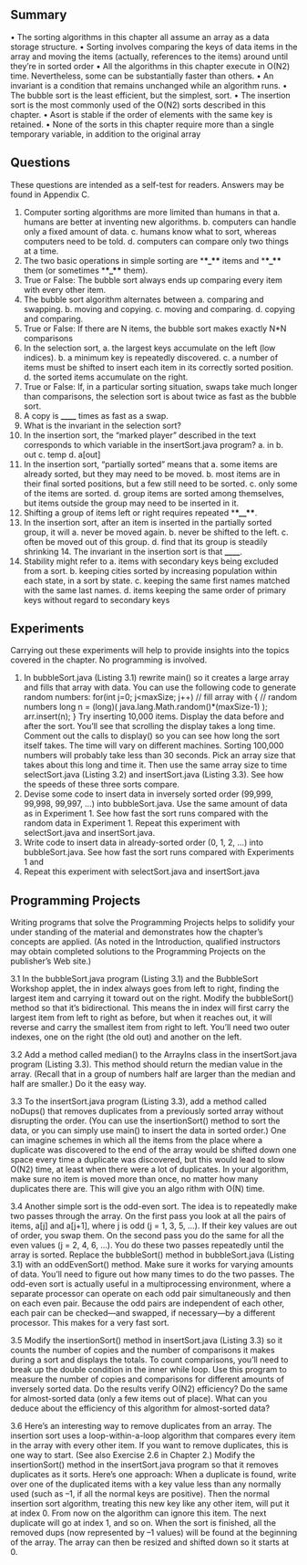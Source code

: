 ## Summary

• The sorting algorithms in this chapter all assume an array as a data storage
structure.
• Sorting involves comparing the keys of data items in the array and moving the
items (actually, references to the items) around until they’re in sorted order • All the algorithms in this chapter execute in O(N2) time. Nevertheless, some
can be substantially faster than others.
• An invariant is a condition that remains unchanged while an algorithm runs.
• The bubble sort is the least efficient, but the simplest, sort.
• The insertion sort is the most commonly used of the O(N2) sorts described in
this chapter.
• Asort is stable if the order of elements with the same key is retained.
• None of the sorts in this chapter require more than a single temporary variable,
in addition to the original array

## Questions

These questions are intended as a self-test for readers. Answers may be found in
Appendix C.

1.  Computer sorting algorithms are more limited than humans in that
    a. humans are better at inventing new algorithms.
    b. computers can handle only a fixed amount of data.
    c. humans know what to sort, whereas computers need to be told.
    d. computers can compare only two things at a time.
2.  The two basic operations in simple sorting are \***\*\_\*\*** items and \***\*\_\*\***
    them (or sometimes \***\*\_\*\*** them).
3.  True or False: The bubble sort always ends up comparing every item with every
    other item.
4.  The bubble sort algorithm alternates between
    a. comparing and swapping.
    b. moving and copying.
    c. moving and comparing.
    d. copying and comparing.
5.  True or False: If there are N items, the bubble sort makes exactly N\*N
    comparisons
6.  In the selection sort,
    a. the largest keys accumulate on the left (low indices).
    b. a minimum key is repeatedly discovered.
    c. a number of items must be shifted to insert each item in its correctly
    sorted position.
    d. the sorted items accumulate on the right.
7.  True or False: If, in a particular sorting situation, swaps take much longer than
    comparisons, the selection sort is about twice as fast as the bubble sort.
8.  A copy is **\_\_\_\_** times as fast as a swap.
9.  What is the invariant in the selection sort?
10. In the insertion sort, the “marked player” described in the text corresponds to
    which variable in the insertSort.java program?
    a. in
    b. out
    c. temp
    d. a[out]
11. In the insertion sort, “partially sorted” means that
    a. some items are already sorted, but they may need to be moved.
    b. most items are in their final sorted positions, but a few still need to be
    sorted.
    c. only some of the items are sorted.
    d. group items are sorted among themselves, but items outside the group
    may need to be inserted in it.
12. Shifting a group of items left or right requires repeated \***\*\_\_\*\***.
13. In the insertion sort, after an item is inserted in the partially sorted group, it
    will
    a. never be moved again.
    b. never be shifted to the left.
    c. often be moved out of this group.
    d. find that its group is steadily shrinking 14. The invariant in the insertion sort is that **\_\_\_\_**.
14. Stability might refer to
    a. items with secondary keys being excluded from a sort.
    b. keeping cities sorted by increasing population within each state, in a sort
    by state.
    c. keeping the same first names matched with the same last names.
    d. items keeping the same order of primary keys without regard to
    secondary keys

## Experiments

Carrying out these experiments will help to provide insights into the topics covered
in the chapter. No programming is involved.

1.  In bubbleSort.java (Listing 3.1) rewrite main() so it creates a large array and fills
    that array with data. You can use the following code to generate random
    numbers:
    for(int j=0; j<maxSize; j++) // fill array with
    { // random numbers
    long n = (long)( java.lang.Math.random()\*(maxSize-1) );
    arr.insert(n);
    }
    Try inserting 10,000 items. Display the data before and after the sort. You’ll see
    that scrolling the display takes a long time. Comment out the calls to display()
    so you can see how long the sort itself takes. The time will vary on different
    machines. Sorting 100,000 numbers will probably take less than 30 seconds.
    Pick an array size that takes about this long and time it. Then use the same
    array size to time selectSort.java (Listing 3.2) and insertSort.java (Listing 3.3).
    See how the speeds of these three sorts compare.
2.  Devise some code to insert data in inversely sorted order (99,999, 99,998,
    99,997, …) into bubbleSort.java. Use the same amount of data as in
    Experiment 1. See how fast the sort runs compared with the random data in
    Experiment 1. Repeat this experiment with selectSort.java and
    insertSort.java.
3.  Write code to insert data in already-sorted order (0, 1, 2, …) into
    bubbleSort.java. See how fast the sort runs compared with Experiments 1 and
4.  Repeat this experiment with selectSort.java and insertSort.java

## Programming Projects

Writing programs that solve the Programming Projects helps to solidify your under
standing of the material and demonstrates how the chapter’s concepts are applied.
(As noted in the Introduction, qualified instructors may obtain completed solutions
to the Programming Projects on the publisher’s Web site.)

3.1 In the bubbleSort.java program (Listing 3.1) and the BubbleSort Workshop
applet, the in index always goes from left to right, finding the largest item and
carrying it toward out on the right. Modify the bubbleSort() method so that it’s
bidirectional. This means the in index will first carry the largest item from left
to right as before, but when it reaches out, it will reverse and carry the smallest
item from right to left. You’ll need two outer indexes, one on the right (the old
out) and another on the left.

3.2 Add a method called median() to the ArrayIns class in the insertSort.java
program (Listing 3.3). This method should return the median value in the
array. (Recall that in a group of numbers half are larger than the median and
half are smaller.) Do it the easy way.

3.3 To the insertSort.java program (Listing 3.3), add a method called noDups() that
removes duplicates from a previously sorted array without disrupting the order.
(You can use the insertionSort() method to sort the data, or you can simply
use main() to insert the data in sorted order.) One can imagine schemes in
which all the items from the place where a duplicate was discovered to the end
of the array would be shifted down one space every time a duplicate was
discovered, but this would lead to slow O(N2) time, at least when there were a
lot of duplicates. In your algorithm, make sure no item is moved more than
once, no matter how many duplicates there are. This will give you an algo
rithm with O(N) time.

3.4 Another simple sort is the odd-even sort. The idea is to repeatedly make two
passes through the array. On the first pass you look at all the pairs of items,
a[j] and a[j+1], where j is odd (j = 1, 3, 5, …). If their key values are out of
order, you swap them. On the second pass you do the same for all the even
values (j = 2, 4, 6, …). You do these two passes repeatedly until the array is
sorted. Replace the bubbleSort() method in bubbleSort.java (Listing 3.1) with
an oddEvenSort() method. Make sure it works for varying amounts of data.
You’ll need to figure out how many times to do the two passes.
The odd-even sort is actually useful in a multiprocessing environment, where a
separate processor can operate on each odd pair simultaneously and then on
each even pair. Because the odd pairs are independent of each other, each pair
can be checked—and swapped, if necessary—by a different processor. This
makes for a very fast sort.

3.5 Modify the insertionSort() method in insertSort.java (Listing 3.3) so it counts
the number of copies and the number of comparisons it makes during a sort
and displays the totals. To count comparisons, you’ll need to break up the
double condition in the inner while loop. Use this program to measure the
number of copies and comparisons for different amounts of inversely sorted
data. Do the results verify O(N2) efficiency? Do the same for almost-sorted data
(only a few items out of place). What can you deduce about the efficiency of
this algorithm for almost-sorted data?

3.6 Here’s an interesting way to remove duplicates from an array. The insertion sort
uses a loop-within-a-loop algorithm that compares every item in the array with
every other item. If you want to remove duplicates, this is one way to start.
(See also Exercise 2.6 in Chapter 2.) Modify the insertionSort() method in the
insertSort.java program so that it removes duplicates as it sorts. Here’s one
approach: When a duplicate is found, write over one of the duplicated items
with a key value less than any normally used (such as –1, if all the normal keys
are positive). Then the normal insertion sort algorithm, treating this new key
like any other item, will put it at index 0. From now on the algorithm can
ignore this item. The next duplicate will go at index 1, and so on. When the
sort is finished, all the removed dups (now represented by –1 values) will be
found at the beginning of the array. The array can then be resized and shifted
down so it starts at 0.
